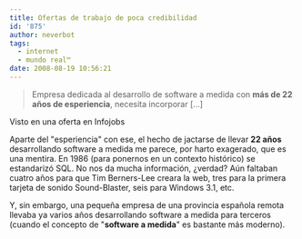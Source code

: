 ```yaml
---
title: Ofertas de trabajo de poca credibilidad
id: '875'
author: neverbot
tags:
  - internet
  - mundo real™
date: 2008-08-19 10:56:21
---
```


> Empresa dedicada al desarrollo de software a medida con **más de 22 años de esperiencia**, necesita incorporar \[...\]

Visto en una oferta en Infojobs

Aparte del "esperiencia" con ese, el hecho de jactarse de llevar **22 años** desarrollando software a medida me parece, por harto exagerado, que es una mentira. En 1986 (para ponernos en un contexto histórico) se estandarizó SQL. No nos da mucha información, ¿verdad? Aún faltaban cuatro años para que Tim Berners-Lee creara la web, tres para la primera tarjeta de sonido Sound-Blaster, seis para Windows 3.1, etc.

Y, sin embargo, una pequeña empresa de una provincia española remota llevaba ya varios años desarrollando software a medida para terceros (cuando el concepto de "**software a medida**" es bastante más moderno).